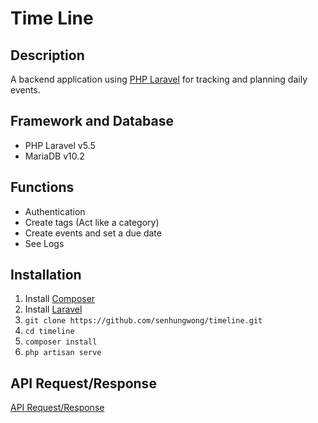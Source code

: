 # Time Line

## Description

A backend application using [PHP Laravel](https://laravel.com/) for tracking and planning daily events.

## Framework and Database

 - PHP Laravel v5.5
 - MariaDB v10.2

## Functions

 - Authentication
 - Create tags (Act like a category)
 - Create events and set a due date
 - See Logs

## Installation

1. Install [Composer]()
2. Install [Laravel]()
3. `git clone https://github.com/senhungwong/timeline.git`
4. `cd timeline`
4. `composer install`
5. `php artisan serve`

## API Request/Response

[API Request/Response](API.md)